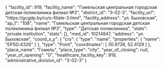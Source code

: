 {
    "facility_id": 919,
    "facility_name": "Гомельская центральная городская детская поликлиника филиал №3",
    "district_id": "3-02-3",
    "facility_url": "https:\/\/gcgdp.by\/ru\/o-filiale-3.html",
    "facility_address": "ул. Быховская",
    "ap_1": "108",
    "name": "Гомельская центральная городская детская поликлиника филиал №3",
    "type": "Детская поликлиника",
    "state": "private institution",
    "stats": [],
    "med_id": 10214847,
    "address": "ул. Быховская",
    "coord_x_y": {
        "crs": {
            "type": "name",
            "properties": {
                "name": "EPSG:4326"
            }
        },
        "type": "Point",
        "coordinates": [
            30.9738,
            52.4129
        ]
    },
    "place_name": "Гомель",
    "place_type": "city",
    "year_of_closing": null,
    "year_of_opening": "0",
    "healthcare_facility_key": 919,
    "administrative_division_id": "3-02-3"
}